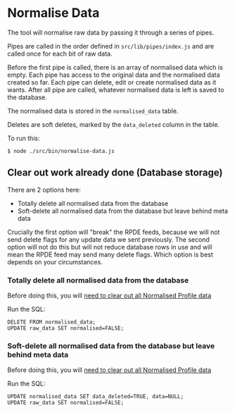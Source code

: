 # Normalise Data

The tool will normalise raw data by passing it through a series of pipes.

Pipes are called in the order defined in `src/lib/pipes/index.js` and are called once for each bit of raw data.

Before the first pipe is called, there is an array of normalised data which is empty.
Each pipe has access to the original data and the normalised data created so far.
Each pipe can delete, edit or create normalised data as it wants.
After all pipe are called, whatever normalised data is left is saved to the database.

The normalised data is stored in the `normalised_data` table.

Deletes are soft deletes, marked by the `data_deleted` column in the table.

To run this:

`$ node ./src/bin/normalise-data.js`


## Clear out work already done (Database storage)

There are 2 options here:

* Totally delete all normalised data from the database
* Soft-delete all normalised data from the database but leave behind meta data

Crucially the first option will "break" the RPDE feeds, because we will not send delete flags for any update data we sent previously.
The second option will not do this but will not reduce database rows in use and will mean the RPDE feed may send many delete flags.
Which option is best depends on your circumstances.

### Totally delete all normalised data from the database

Before doing this, you will [need to clear out all Normalised Profile data](profile-normalised-data.md)

Run the SQL:

    DELETE FROM normalised_data;
    UPDATE raw_data SET normalised=FALSE;
    

### Soft-delete all normalised data from the database but leave behind meta data

Before doing this, you will [need to clear out all Normalised Profile data](profile-normalised-data.md)

Run the SQL:

    UPDATE normalised_data SET data_deleted=TRUE, data=NULL;
    UPDATE raw_data SET normalised=FALSE;
